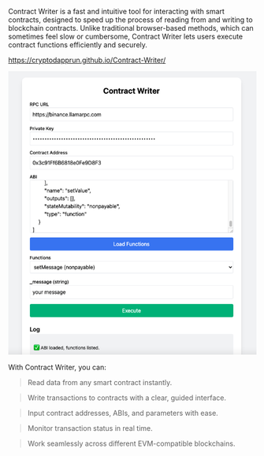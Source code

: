 Contract Writer is a fast and intuitive tool for interacting with smart contracts, designed to speed up the process of reading from and writing to blockchain contracts. Unlike traditional browser-based methods, which can sometimes feel slow or cumbersome, Contract Writer lets users execute contract functions efficiently and securely.

https://cryptodapprun.github.io/Contract-Writer/

<img src="screen.png">

With Contract Writer, you can:

>Read data from any smart contract instantly.

>Write transactions to contracts with a clear, guided interface.

>Input contract addresses, ABIs, and parameters with ease.

>Monitor transaction status in real time.

>Work seamlessly across different EVM-compatible blockchains.
